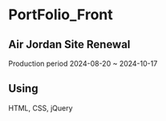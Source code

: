 # PortFolio_Front

<h2>Air Jordan Site Renewal</h2>
Production period
2024-08-20 ~ 2024-10-17

<h2>Using</h2>
HTML, CSS, jQuery
